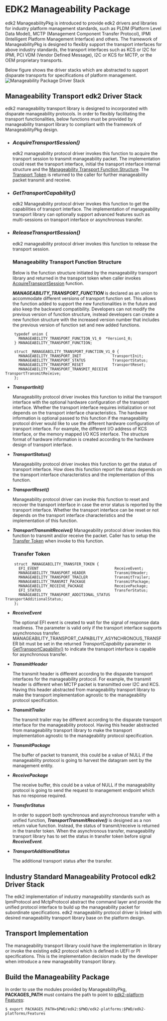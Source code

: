 # EDK2 Manageability Package

edk2 ManageabilityPkg is introduced to provide edk2 drivers and
libraries for industry platform management standards, such as PLDM (Platform
Level Data Model), MCTP (Management Component Transfer Protocol), IPMI
(Intelligent Platform Management Interface) and others. The framework of
ManageabilityPkg is designed to flexibly support the transport interfaces for above
industry standards, the transport interfaces such as KCS or I2C for IPMI, PCI VDM
(Vendor Defined Message), I2C or KCS for MCTP, or the OEM proprietary transports.

Below figure shows the driver stacks which are abstracted to support disparate
transports for specifications of platform management.
![Manageability Package Driver Stack](https://github.com/tianocore/edk2-platforms/blob/master/Features/ManageabilityPkg/Documents/Media/ManageabilityDriverStack.svg)

## Manageability Transport edk2 Driver Stack
edk2 manageability transport library is designed to incorporated with disparate
manageability protocols. In order to flexibly facilitating the transport
functionalities, below functions must be provided by manageability transport
library to compliant with the framework of ManageabilityPkg design.

* ### ***AcquireTransportSession()***
    edk2 manageability protocol driver invokes this function to acquire the
    transport session to transmit manageability packet. The implementation
    could reset the transport interface, initial the transport interface
    internal structure and the [Manageability Transport Function Structure](#manageability-transport-function-structure).
    The [Transport Token](#transfer-token) is returned to the caller for further manageability packet
    transmit and receive.


* ### ***GetTransportCapability()***
    edk2 Manageability protocol driver invokes this function to get the capabilities
    of transport interface. The implementation of manageability transport library
    can optionally support advanced features such as multi-sessions on transport
    interface or asynchronous transfer.

* ### ***ReleaseTransportSession()***
    edk2 manageability protocol driver invokes this function to release the transport
    session.

  ### **Manageability Transport Function Structure**

  Below is the function structure initiated by the manageability transport library and
  returned in the transport token when caller invokes [AcquireTransportSession](#acquiretransportsession)
  function.


    ***MANAGEABILITY_TRANSPORT_FUNCTION*** is declared as an union to accommodate
    different versions of transport function set. This allows the function added to
    support the new functionalities in the future and also keep the backward compatibility.
    Developers can not modify the previous version of function structure, instead
    developers can create a new function structure with the increased version number
    that includes the previous version of function set and new added functions.

```
    typedef union {
      MANAGEABILITY_TRANSPORT_FUNCTION_V1_0  *Version1_0;
    } MANAGEABILITY_TRANSPORT_FUNCTION;

    struct _MANAGEABILITY_TRANSPORT_FUNCTION_V1_0 {
      MANAGEABILITY_TRANSPORT_INIT              TransportInit;
      MANAGEABILITY_TRANSPORT_STATUS            TransportStatus;
      MANAGEABILITY_TRANSPORT_RESET             TransportReset;
      MANAGEABILITY_TRANSPORT_TRANSMIT_RECEIVE  TransportTransmitReceive;
    };
```
* ***TransportInit()***

    Manageability protocol driver invokes this function to initial the transport
    interface with the optional hardware configuration of the transport interface.
    Whether the transport interface requires initialization or not depends on the
    transport interface characteristics. The hardware information is optional passed to
    this function if the manageability protocol driver would like to use the different
    hardware configuration of transport interface. For example, the different I/O
    address of KCS interface, or the memory mapped I/O KCS interface. The structure
    format of hardware information is created according to the hardware design of
    transport interface.

* ***TransportStatus()***

    Manageability protocol driver invokes this function to get the status of transport
    interface. How does this function report the status depends on the transport
    interface characteristics and the implementation of this function.

* ***TransportReset()***

    Manageability protocol driver can invoke this function to reset and recover the
    transport interface in case the error status is reported by the transport
    interface. Whether the transport interface can be reset or not depends on the
    transport interface characteristics and the implementation of this function.

* ***TransportTransmitReceive()***
    Manageability protocol driver invokes this function to transmit and/or receive the
    packet. Caller has to setup the [Transfer Token](#transfer-token) when invoke to
    this function.

  ### **Transfer Token**

```
    struct _MANAGEABILITY_TRANSFER_TOKEN {
      EFI_EVENT                                  ReceiveEvent;
      MANAGEABILITY_TRANSPORT_HEADER             TransmitHeader;
      MANAGEABILITY_TRANSPORT_TRAILER            TransmitTrailer;
      MANAGEABILITY_TRANSMIT_PACKAGE             TransmitPackage;
      MANAGEABILITY_RECEIVE_PACKAGE              ReceivePackage;
      EFI_STATUS                                 TransferStatus;
      MANAGEABILITY_TRANSPORT_ADDITIONAL_STATUS  TransportAdditionalStatus;
    };
```

* ***ReceiveEvent***

    The optional EFI event is created to wait for the signal of response data
    readiness. The parameter is valid only if the transport interface supports
    asynchronous transfer. MANAGEABILITY_TRANSPORT_CAPABILITY_ASYNCHRONOUS_TRANSFER bit
    must be set in the returned *TransportCapability* parameter in
    [GetTransportCapability()](#gettransportcapability) to indicate the
    transport interface is capable for asynchronous transfer.

* ***TransmitHeader***

    The transmit header is different according to the disparate transport interfaces
    for the manageability protocol. For example, the transmit header is different when
    MCTP packet is transmitted over I2C and KCS. Having this header abstracted from
    manageability transport library to make the transport implementation agnostic to the
    manageability protocol specification.

* ***TransmitTrailer***

    The transmit trailer may be different according to the disparate transport
    interface for the manageability protocol. Having this header abstracted from
    manageability transport library to make the transport implementation agnostic to the
    manageability protocol specification.

* ***TransmitPackage***

    The buffer of packet to transmit, this could be a value of NULL if the manageability
    protocol is going to harvest the datagram sent by the management entity.

* ***ReceivePackage***

    The receive buffer, this could be a value of NULL if the manageability
    protocol is going to send the request to management endpoint which has no response
    required.

* ***TransferStatus***

    In order to support both synchronous and asynchronous transfer with a unified
    function, ***TransportTransmitReceive()*** is designed as a
    non return value function. Instead, the status of transmit/receive is returned
    in the transfer token. When the asynchronous transfer, manageability transport
    library has to set the status in transfer token before signal ***ReceiveEvent***.

* ***TransportAdditionalStatus***

    The additional transport status after the transfer.

## Industry Standard Manageability Protocol edk2 Driver Stack
The edk2 implementation of industry manageability standards such as IpmiProtocol and
MctpProtocol abstract the command layer and provide the unified protocol interface to
build up the manageability packet for subordinate specifications. edk2 manageability
protocol driver is linked with desired manageability transport library base on the
platform design.

## Transport Implementation

   The manageability transport library could have the implementation in library or
   invoke the existing edk2 protocol which is defined in UEFI or PI specifications.
   This is the implementation decision made by the developer when introduce a new
   manageability transport library.

## Build the Manageability Package
In order to use the modules provided by ManageabilityPkg, **PACKAGES_PATH** must
contains the path to point to [edk2-platform Features](https://github.com/tianocore/edk2-platforms/tree/master/Features):

```
$ export PACKAGES_PATH=$PWD/edk2:$PWD/edk2-platforms:$PWD/edk2-platforms/Features
```
